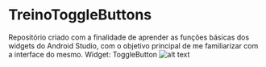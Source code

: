 # TreinoToggleButtons
Repositório criado com a finalidade de aprender as funções básicas dos widgets do Android Studio, com o objetivo principal de me familiarizar com a interface do mesmo. 
Widget: ToggleButton
![alt text](http://images.zoftino.com/development/android-dev/ui/android-toggle-button-appcompact-style.png)

